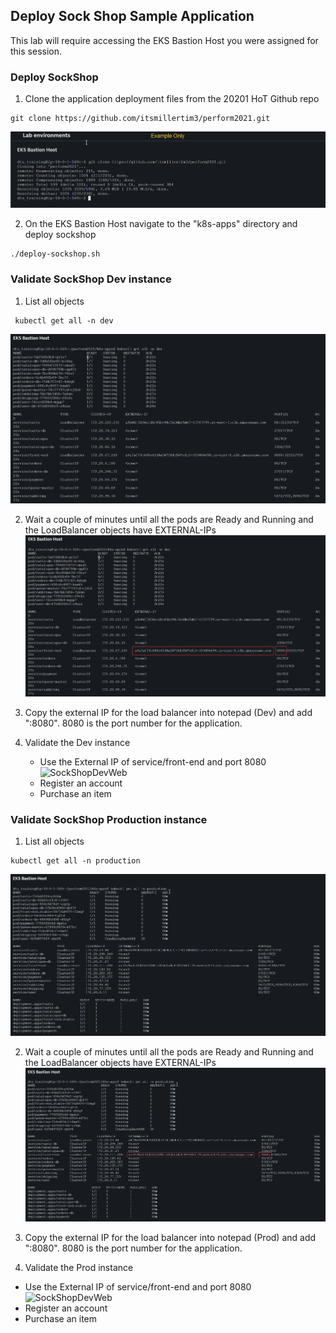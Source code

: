 ## Deploy Sock Shop Sample Application

This lab will require accessing the EKS Bastion Host you were assigned for this session.

### Deploy SockShop
1.  Clone the application deployment files from the 20201 HoT Github repo
  ```
  git clone https://github.com/itsmillertim3/perform2021.git
  ```
 ![GitSockShop](/Dynatrace%20for%20Cloud%20Operators%20(K8s)/assets/images/lab4-downloadsockshop.png)
 
2.  On the EKS Bastion Host navigate to the "k8s-apps" directory and deploy sockshop
  ```
  ./deploy-sockshop.sh
  ```

### Validate SockShop Dev instance
1. List all objects
  ```
   kubectl get all -n dev
  ```

  ![SockShopDevRunning](/Dynatrace%20for%20Cloud%20Operators%20(K8s)/assets/images/lab4-devrunning1.png)

2. Wait a couple of minutes until all the pods are Ready and Running and the LoadBalancer objects have EXTERNAL-IPs
  ![SockShopDevRunning](/Dynatrace%20for%20Cloud%20Operators%20(K8s)/assets/images/lab4-devrunning2.png)  
  
3. Copy the external IP for the load balancer into notepad (Dev) and add ":8080". 8080 is the port number for the application.

4. Validate the Dev instance
   - Use the External IP of service/front-end and port 8080  
   ![SockShopDevWeb](/Dynatrace%20for%20Cloud%20Operators%20(K8s)/assets/images/lab4-sockshopui.png)  
   - Register an account
   - Purchase an item

### Validate SockShop Production instance
1. List all objects
  ```
  kubectl get all -n production
  ```
  
 ![SockShopDevRunning](/Dynatrace%20for%20Cloud%20Operators%20(K8s)/assets/images/lab4-prodrunning1.png)

2. Wait a couple of minutes until all the pods are Ready and Running and the LoadBalancer objects have EXTERNAL-IPs
 ![SockShopDevRunning](/Dynatrace%20for%20Cloud%20Operators%20(K8s)/assets/images/lab4-prodrunning2.png)  

3. Copy the external IP for the load balancer into notepad (Prod) and add ":8080". 8080 is the port number for the application.

4. Validate the Prod instance
  - Use the External IP of service/front-end and port 8080  
  ![SockShopDevWeb](/Dynatrace%20for%20Cloud%20Operators%20(K8s)/assets/images/lab4-sockshopuiprod.png)  
  - Register an account
  - Purchase an item
